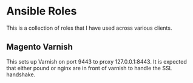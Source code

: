 # Ansible Roles

This is a collection of roles that I have used across various clients.

## Magento Varnish

This sets up Varnish on port 9443 to proxy 127.0.0.1:8443. It is expected that either pound or nginx are in front of
varnish to handle the SSL handshake.

